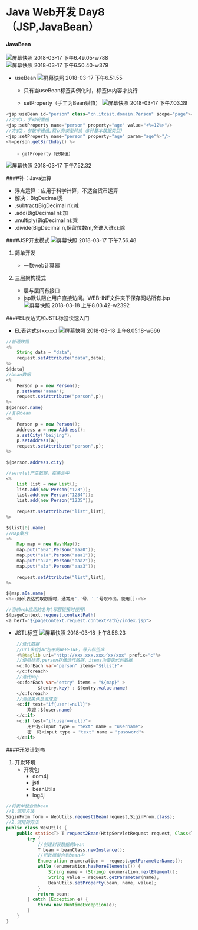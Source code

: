 # Java Web开发 Day8（JSP,JavaBean）

#### JavaBean
![屏幕快照 2018-03-17 下午6.49.05-w788](media/15212837016044/%E5%B1%8F%E5%B9%95%E5%BF%AB%E7%85%A7%202018-03-17%20%E4%B8%8B%E5%8D%886.49.05.png)
![屏幕快照 2018-03-17 下午6.50.40-w379](media/15212837016044/%E5%B1%8F%E5%B9%95%E5%BF%AB%E7%85%A7%202018-03-17%20%E4%B8%8B%E5%8D%886.50.40.png)
  - useBean
![屏幕快照 2018-03-17 下午6.51.55](media/15212837016044/%E5%B1%8F%E5%B9%95%E5%BF%AB%E7%85%A7%202018-03-17%20%E4%B8%8B%E5%8D%886.51.55.png)
   	- 只有当useBean标签实例化时，标签体内容才执行

	- setProperty（手工为Bean赋值）
![屏幕快照 2018-03-17 下午7.03.39](media/15212837016044/%E5%B1%8F%E5%B9%95%E5%BF%AB%E7%85%A7%202018-03-17%20%E4%B8%8B%E5%8D%887.03.39.png)

```java
<jsp:useBean id="person" class="cn.itcast.domain.Person" scope="page"></jsp:useBean>
//方式1，手动设置值
<jsp:setProperty name="person" property="age" value="<%=12%>"/>
//方式2，参数传递值,默认有类型转换（8种基本数据类型）
<jsp:setProperty name="person" property="age" param="age"%>"/>
<%=person.getBirthday() %>
```
		- getProperty（获取值）
![屏幕快照 2018-03-17 下午7.52.32](media/15212837016044/%E5%B1%8F%E5%B9%95%E5%BF%AB%E7%85%A7%202018-03-17%20%E4%B8%8B%E5%8D%887.52.32.png)

####补：Java运算
- 浮点运算：应用于科学计算，不适合货币运算
- 解决：BigDecimal类
- .subtract(BigDecimal n):减
- .add(BigDecimal n):加
- .multiply(BigDecimal n):乘
- .divide(BigDecimal n,保留位数m,舍谁入谁x):除

####JSP开发模式
![屏幕快照 2018-03-17 下午7.56.48](media/15212837016044/%E5%B1%8F%E5%B9%95%E5%BF%AB%E7%85%A7%202018-03-17%20%E4%B8%8B%E5%8D%887.56.48.png)

1. 简单开发
	- 一款web计算器

2. 三层架构模式
	- 层与层间有接口
	- jsp默认阻止用户直接访问。WEB-INF文件夹下保存网站所有.jsp
![屏幕快照 2018-03-18 上午8.03.42-w2392](media/15212837016044/%E5%B1%8F%E5%B9%95%E5%BF%AB%E7%85%A7%202018-03-18%20%E4%B8%8A%E5%8D%888.03.42.png)

####EL表达式和JSTL标签快速入门
- EL表达式`$(xxxxx)`
![屏幕快照 2018-03-18 上午8.05.18-w666](media/15212837016044/%E5%B1%8F%E5%B9%95%E5%BF%AB%E7%85%A7%202018-03-18%20%E4%B8%8A%E5%8D%888.05.18.png)

```java
//普通数据
<%
	String data = "data";
	request.setAttribute("data",data);
%>
${data}
//bean数据
<%
	Person p = new Person();
	p.setName("aaaa");
	request.setAttribute("person",p);
%>
${person.name}
//复杂bean
<%
	Person p = new Person();
	Address a = new Address();
	a.setCity("beijing");
	p.setAddress(a);
	request.setAttribute("person",p);
%>

${person.address.city}

//servlet产生数据，在集合中
<%
	List list = new List();
	list.add(new Person("123"));
	list.add(new Person("1234"));
	list.add(new Person("1235"));
	
	request.setAttribute("list",list);
%>

${list[0].name}
//Map集合
<%
	Map map = new HashMap();
	map.put("a0a",Person("aaa0"));
	map.put("a1a",Person("aaa1"));
	map.put("a2a",Person("aaa2"));
	map.put("a3a",Person("aaa3"));
	
	request.setAttribute("list",list);
%>

${map.a0a.name}
<%--用el表达式取数据时，通常用'.'号，'.'号取不出，使用[]--%>

//当前web应用的名称(写超链接时使用)
${pageContext.request.contextPath}
<a herf="${pageContext.request.contextPath}/index.jsp">
```
- JSTL标签
![屏幕快照 2018-03-18 上午8.56.23](media/15212837016044/%E5%B1%8F%E5%B9%95%E5%BF%AB%E7%85%A7%202018-03-18%20%E4%B8%8A%E5%8D%888.56.23.png)

```java
	//迭代数据
	//uri来自jar包中的WEB-INF，导入标签库
	<%@taglib uri="http://xxx.xxx.xxx／xx/xxx" prefix="c"%>
	//使用标签,person存储迭代数据，items为要迭代的数据
	<c:forEach var="person" items="${list}">
	</c:foreach>
	//迭代map
	<c:forEach var="entry" items = "${map}" >
			${entry.key} : ${entry.value.name}
	</c:foreach>
	//测试条件是否成立
	<c:if test="if{user!=null}">
	    欢迎：${user.name}
	</c:if>
	<c:if test="if{user==null}">
	    用户名<input type = "text" name = "username">
	    密  码<input type = "text" name = "password">
	</c:if>
```

####开发计划书
1. 开发环境
	- 开发包
		- dom4j
		- jstl
		- beanUtils
		- log4j

```java
//将表单整合到bean
//1.调用方法
SiginFrom form = WebUtils.request2Bean(request,SiginFrom.class);
//2.调用的方法
public class WevUtils {
	public static<T> T request2Bean(HttpServletRequest request, Class<T> beanClass) {
		try {
			//创建封装数据的bean
			T bean = beanClass.newInstance();
			//把数据整合到bean中
			Enumeration enumeration =  request.getParameterNames();
			while (enumeration.hasMoreElements()) {
				String name = (String) enumeration.nextElement();
				String value = request.getParameter(name);
				BeanUtils.setProperty(bean, name, value);
			}
			return bean;
		} catch (Exception e) {
			throw new RuntimeException(e);
		}
	}
}
```


